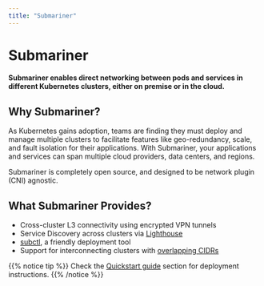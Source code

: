 ```yaml
---
title: "Submariner"
---
```


# Submariner
#### Submariner enables direct networking between pods and services in different Kubernetes clusters, either on premise or in the cloud. 

## Why Submariner?

As Kubernetes gains adoption, teams are finding they must deploy and manage multiple clusters to facilitate features like geo-redundancy, scale, and fault isolation for their applications. With Submariner, your applications and services can span multiple cloud providers, data centers, and regions.

Submariner is completely open source, and designed to be network plugin (CNI) agnostic.


## What Submariner Provides?

* Cross-cluster L3 connectivity using encrypted VPN tunnels
* Service Discovery across clusters via [Lighthouse](./architecture/components/lighthouse/)
* [subctl](./deployment/), a friendly deployment tool 
* Support for interconnecting clusters with [overlapping CIDRs](./architecture/globalnet/)


{{% notice tip %}}
Check the [Quickstart guide](./quickstart/) section for deployment instructions.
{{% /notice %}}
